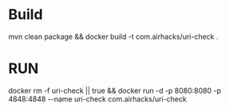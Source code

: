 # Build
mvn clean package && docker build -t com.airhacks/uri-check .

# RUN

docker rm -f uri-check || true && docker run -d -p 8080:8080 -p 4848:4848 --name uri-check com.airhacks/uri-check 